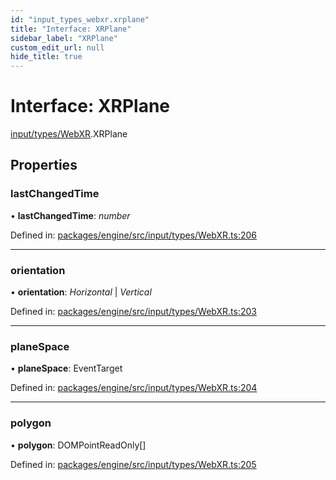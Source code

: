 ```yaml
---
id: "input_types_webxr.xrplane"
title: "Interface: XRPlane"
sidebar_label: "XRPlane"
custom_edit_url: null
hide_title: true
---
```


# Interface: XRPlane

[input/types/WebXR](../modules/input_types_webxr.md).XRPlane

## Properties

### lastChangedTime

• **lastChangedTime**: *number*

Defined in: [packages/engine/src/input/types/WebXR.ts:206](https://github.com/xr3ngine/xr3ngine/blob/716a06460/packages/engine/src/input/types/WebXR.ts#L206)

___

### orientation

• **orientation**: *Horizontal* \| *Vertical*

Defined in: [packages/engine/src/input/types/WebXR.ts:203](https://github.com/xr3ngine/xr3ngine/blob/716a06460/packages/engine/src/input/types/WebXR.ts#L203)

___

### planeSpace

• **planeSpace**: EventTarget

Defined in: [packages/engine/src/input/types/WebXR.ts:204](https://github.com/xr3ngine/xr3ngine/blob/716a06460/packages/engine/src/input/types/WebXR.ts#L204)

___

### polygon

• **polygon**: DOMPointReadOnly[]

Defined in: [packages/engine/src/input/types/WebXR.ts:205](https://github.com/xr3ngine/xr3ngine/blob/716a06460/packages/engine/src/input/types/WebXR.ts#L205)
